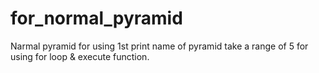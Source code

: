 # for_normal_pyramid
Narmal pyramid for using 1st print name of pyramid
take a range of 5 
for using for loop
& execute function.
